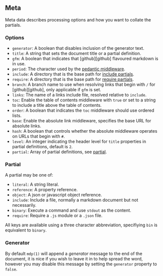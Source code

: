 ## Meta

Meta data describes processing options and how you want to collate the partials.

### Options

* `generator`: A boolean that disables inclusion of the generator text.
* `title`: A string that sets the document title or a partial definition.
* `gfm`: A boolean that indicates that [github][github] flavoured markdown is in use.
* `period`: The character used by the [pedantic middleware](#pedantic-middleware).
* `include`: A directory that is the base path for [include partials](#include-partial).
* `require`: A directory that is the base path for [require partials](#require-partial).
* `branch`: A branch name to use when resolving links that begin with `/` for [github][github], only applicable if `gfm` is set.
* `links`: The name of a links include file, resolved relative to `include`.
* `toc`: Enable the table of contents middleware with `true` or set to a string to include a title above the table of contents.
* `order`: A boolean that indicates the `toc` middleware should use ordered lists.
* `base`: Enable the absolute link middleware, specifies the base URL for absolute links.
* `hash`: A boolean that controls whether the absolute middleware operates on URLs that begin with `#`.
* `level`: An integer indicating the header level for `title` properties in partial definitions, default is `2`.
* `partial`: Array of partial definitions, see [partial](#partial).

### Partial 

A partial may be one of:

* `literal`: A string literal.
* `reference`: A property reference.
* `object`: A json or javascript object reference.
* `include`: Include a file, normally a markdown document but not necessarily.
* `binary`: Execute a command and use `stdout` as the content.
* `require`: Require a `.js` module or a `.json` file.

All keys are available using a three character abbreviation, specifiying `bin` is equivalent to `binary`.

### Generator

By default `mdp(1)` will append a *generator* message to the end of the document, it is nice if you wish to leave it in to help spread the word, however you may disable this message by setting the `generator` property to `false`.
